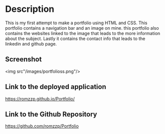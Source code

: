 # Description

This is my first attempt to make a portfolio using HTML and CSS.
This portfolio contains a navigation bar and an image on mine. this portfolio also contains the websites linked to the image that leads to the more information about the subject. Lastly it contains the contact info that leads to the linkedin and github page.
## Screenshot

<img src"/images/portfolioss.png"/>

## Link to the deployed application
https://romzzp.github.io/Portfolio/

## Link to the Github Repository
https://github.com/romzzp/Portfolio
